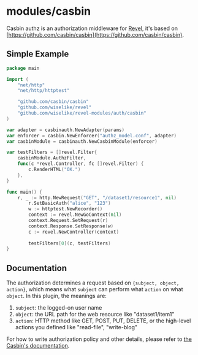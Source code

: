 modules/casbin
======

Casbin authz is an authorization middleware for [Revel](https://github.com/wiselike/revel), it's based on [https://github.com/casbin/casbin](https://github.com/casbin/casbin).

## Simple Example

```Go
package main

import (
	"net/http"
	"net/http/httptest"

	"github.com/casbin/casbin"
	"github.com/wiselike/revel"
	"github.com/wiselike/revel-modules/auth/casbin"
)

var adapter = casbinauth.NewAdapter(params)
var enforcer = casbin.NewEnforcer("authz_model.conf", adapter)
var casbinModule = casbinauth.NewCasbinModule(enforcer)

var testFilters = []revel.Filter{
	casbinModule.AuthzFilter,
	func(c *revel.Controller, fc []revel.Filter) {
		c.RenderHTML("OK.")
	},
}

func main() {
	r, _ := http.NewRequest("GET", "/dataset1/resource1", nil)
    	r.SetBasicAuth("alice", "123")
    	w := httptest.NewRecorder()
    	context := revel.NewGoContext(nil)
    	context.Request.SetRequest(r)
    	context.Response.SetResponse(w)
    	c := revel.NewController(context)
    
    	testFilters[0](c, testFilters)
}
```

## Documentation

The authorization determines a request based on ``{subject, object, action}``, which means what ``subject`` can perform what ``action`` on what ``object``. In this plugin, the meanings are:

1. ``subject``: the logged-on user name
2. ``object``: the URL path for the web resource like "dataset1/item1"
3. ``action``: HTTP method like GET, POST, PUT, DELETE, or the high-level actions you defined like "read-file", "write-blog"


For how to write authorization policy and other details, please refer to [the Casbin's documentation](https://github.com/casbin/casbin).
